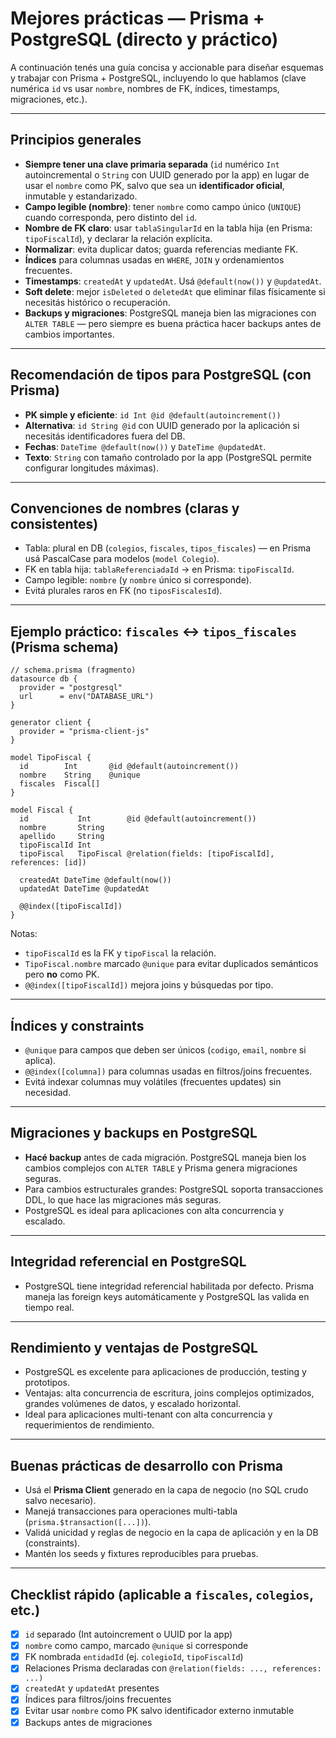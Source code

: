 # Mejores prácticas — Prisma + PostgreSQL (directo y práctico)

A continuación tenés una guía concisa y accionable para diseñar esquemas y trabajar con Prisma + PostgreSQL, incluyendo lo que hablamos (clave numérica `id` vs usar `nombre`, nombres de FK, índices, timestamps, migraciones, etc.).

---

## Principios generales

* **Siempre tener una clave primaria separada** (`id` numérico `Int` autoincremental o `String` con UUID generado por la app) en lugar de usar el `nombre` como PK, salvo que sea un **identificador oficial**, inmutable y estandarizado.
* **Campo legible (nombre)**: tener `nombre` como campo único (`UNIQUE`) cuando corresponda, pero distinto del `id`.
* **Nombre de FK claro**: usar `tablaSingularId` en la tabla hija (en Prisma: `tipoFiscalId`), y declarar la relación explícita.
* **Normalizar**: evita duplicar datos; guarda referencias mediante FK.
* **Índices** para columnas usadas en `WHERE`, `JOIN` y ordenamientos frecuentes.
* **Timestamps**: `createdAt` y `updatedAt`. Usá `@default(now())` y `@updatedAt`.
* **Soft delete**: mejor `isDeleted` o `deletedAt` que eliminar filas físicamente si necesitás histórico o recuperación.
* **Backups y migraciones**: PostgreSQL maneja bien las migraciones con `ALTER TABLE` — pero siempre es buena práctica hacer backups antes de cambios importantes.

---

## Recomendación de tipos para PostgreSQL (con Prisma)

* **PK simple y eficiente**: `id Int @id @default(autoincrement())`
* **Alternativa**: `id String @id` con UUID generado por la aplicación si necesitás identificadores fuera del DB.
* **Fechas**: `DateTime @default(now())` y `DateTime @updatedAt`.
* **Texto**: `String` con tamaño controlado por la app (PostgreSQL permite configurar longitudes máximas).

---

## Convenciones de nombres (claras y consistentes)

* Tabla: plural en DB (`colegios`, `fiscales`, `tipos_fiscales`) — en Prisma usá PascalCase para modelos (`model Colegio`).
* FK en tabla hija: `tablaReferenciadaId` → en Prisma: `tipoFiscalId`.
* Campo legible: `nombre` (y `nombre` único si corresponde).
* Evitá plurales raros en FK (no `tiposFiscalesId`).

---

## Ejemplo práctico: `fiscales` ↔ `tipos_fiscales` (Prisma schema)

```prisma
// schema.prisma (fragmento)
datasource db {
  provider = "postgresql"
  url      = env("DATABASE_URL")
}

generator client {
  provider = "prisma-client-js"
}

model TipoFiscal {
  id        Int       @id @default(autoincrement())
  nombre    String    @unique
  fiscales  Fiscal[]
}

model Fiscal {
  id           Int        @id @default(autoincrement())
  nombre       String
  apellido     String
  tipoFiscalId Int
  tipoFiscal   TipoFiscal @relation(fields: [tipoFiscalId], references: [id])

  createdAt DateTime @default(now())
  updatedAt DateTime @updatedAt

  @@index([tipoFiscalId])
}
```

Notas:

* `tipoFiscalId` es la FK y `tipoFiscal` la relación.
* `TipoFiscal.nombre` marcado `@unique` para evitar duplicados semánticos pero **no** como PK.
* `@@index([tipoFiscalId])` mejora joins y búsquedas por tipo.

---

## Índices y constraints

* `@unique` para campos que deben ser únicos (`codigo`, `email`, `nombre` si aplica).
* `@@index([columna])` para columnas usadas en filtros/joins frecuentes.
* Evitá indexar columnas muy volátiles (frecuentes updates) sin necesidad.

---

## Migraciones y backups en PostgreSQL

* **Hacé backup** antes de cada migración. PostgreSQL maneja bien los cambios complejos con `ALTER TABLE` y Prisma genera migraciones seguras.
* Para cambios estructurales grandes: PostgreSQL soporta transacciones DDL, lo que hace las migraciones más seguras.
* PostgreSQL es ideal para aplicaciones con alta concurrencia y escalado.

---

## Integridad referencial en PostgreSQL

* PostgreSQL tiene integridad referencial habilitada por defecto. Prisma maneja las foreign keys automáticamente y PostgreSQL las valida en tiempo real.

---

## Rendimiento y ventajas de PostgreSQL

* PostgreSQL es excelente para aplicaciones de producción, testing y prototipos.
* Ventajas: alta concurrencia de escritura, joins complejos optimizados, grandes volúmenes de datos, y escalado horizontal.
* Ideal para aplicaciones multi-tenant con alta concurrencia y requerimientos de rendimiento.

---

## Buenas prácticas de desarrollo con Prisma

* Usá el **Prisma Client** generado en la capa de negocio (no SQL crudo salvo necesario).
* Manejá transacciones para operaciones multi-tabla (`prisma.$transaction([...])`).
* Validá unicidad y reglas de negocio en la capa de aplicación y en la DB (constraints).
* Mantén los seeds y fixtures reproducibles para pruebas.

---

## Checklist rápido (aplicable a `fiscales`, `colegios`, etc.)

* [x] `id` separado (Int autoincrement o UUID por la app)
* [x] `nombre` como campo, marcado `@unique` si corresponde
* [x] FK nombrada `entidadId` (ej. `colegioId`, `tipoFiscalId`)
* [x] Relaciones Prisma declaradas con `@relation(fields: ..., references: ...)`
* [x] `createdAt` y `updatedAt` presentes
* [x] Índices para filtros/joins frecuentes
* [x] Evitar usar `nombre` como PK salvo identificador externo inmutable
* [x] Backups antes de migraciones